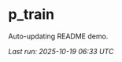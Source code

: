 # p_train

Auto-updating README demo.

<!--START_SECTION:status-->
_Last run: 2025-10-19 06:33 UTC_
<!--END_SECTION:status-->


























































































































































































































































































































































































































































































































































































































































































































































































































































































































































































































































































































































































































































































































